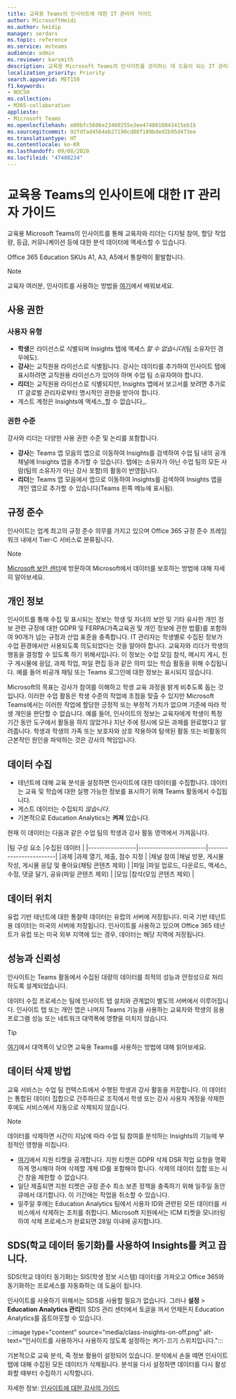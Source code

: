 ```yaml
---
title: 교육용 Teams의 인사이트에 대한 IT 관리자 가이드
author: MicrosoftHeidi
ms.author: heidip
manager: serdars
ms.topic: reference
ms.service: msteams
audience: admin
ms.reviewer: karsmith
description: 교육용 Microsoft Teams의 인사이트를 관리하는 데 도움이 되는 IT 관리자 가이드입니다.
localization_priority: Priority
search.appverid: MET150
f1.keywords:
- NOCSH
ms.collection:
- M365-collaboration
appliesto:
- Microsoft Teams
ms.openlocfilehash: e00bfc5606e23460255e3ee4748010843415eb1b
ms.sourcegitcommit: 92fdfad4564eb27190cd88f109bded2b95d473ee
ms.translationtype: HT
ms.contentlocale: ko-KR
ms.lasthandoff: 09/08/2020
ms.locfileid: "47408234"
---
```

# <a name="it-admin-guide-to-insights-in-teams-for-education"></a>교육용 Teams의 인사이트에 대한 IT 관리자 가이드

교육용 Microsoft Teams의 인사이트를 통해 교육자와 리더는 디지털 참여, 할당 작업량, 등급, 커뮤니케이션 등에 대한 분석 데이터에 액세스할 수 있습니다.

Office 365 Education SKUs A1, A3, A5에서 통찰력이 활발합니다.

> [!NOTE]
> 교육자 여러분, 인사이트를 사용하는 방법을 [여기](https://support.microsoft.com/article/27b56255-90c0-47aa-bac3-1c9f50157181)에서 배워보세요.

## <a name="permissions"></a>사용 권한

### <a name="user-types"></a>사용자 유형
- **학생**은 라이선스로 식별되며 Insights 탭에 액세스 _할 수 없습니다_(팀 소유자인 경우에도). 
- **강사**는 교직원용 라이선스로 식별됩니다. 강사는 데이타를 추가하여 인사이트 탭에 표시하려면 교직원용 라이선스가 있어야 하며 수업 팀 소유자여야 합니다. 
- **리더**는 교직원용 라이선스로 식별되지만, Insights 앱에서 보고서를 보려면 추가로 IT 글로벌 관리자로부터 명시적인 권한을 받아야 합니다.
- 게스트 계정은 Insights에 액세스_할 수 없습니다_.

### <a name="permission-levels"></a>권한 수준
강사와 리더는 다양한 사용 권한 수준 및 논리를 포함합니다.
- **강사**는 Teams 앱 모음의 앱으로 이동하여 Insights를 검색하여 수업 팀 내의 공개 채널에 Insights 앱을 추가할 수 있습니다. 탭에는 소유자가 아닌 수업 팀의 모든 사람(팀의 소유자가 아닌 강사 포함)의 활동이 반영됩니다. 
- **리더**는 Teams 앱 모음에서 앱으로 이동하여 Insights를 검색하여 Insights 앱을 개인 앱으로 추가할 수 있습니다(Teams 왼쪽 메뉴에 표시됨). 

## <a name="compliance"></a>규정 준수

인사이트는 업계 최고의 규정 준수 의무를 가지고 있으며 Office 365 규정 준수 프레임워크 내에서 Tier-C 서비스로 분류됩니다.

> [!NOTE]
> [Microsoft 보안 센터](https://www.microsoft.com/trust-center)에 방문하여 Microsoft에서 데이터를 보호하는 방법에 대해 자세히 알아보세요.

## <a name="privacy"></a>개인 정보

인사이트를 통해 수집 및 표시되는 정보는 학생 및 자녀의 보안 및 기타 유사한 개인 정보 관련 규정에 대한 GDPR 및 FERPA(가족교육권 및 개인 정보에 관한 법률)를 포함하여 90개가 넘는 규정과 산업 표준을 충족합니다. IT 관리자는 학생별로 수집된 정보가 수업 환경에서만 사용되도록 의도되었다는 것을 알아야 합니다. 교육자와 리더가 학생의 행동을 결정할 수 있도록 하기 위해서입니다. 이 정보는 수업 모임 참석, 메시지 게시, 친구 게시물에 응답, 과제 작업, 파일 편집 등과 같은 의미 있는 학습 활동을 위해 수집됩니다. 예를 들어 비공개 채팅 또는 Teams 로그인에 대한 정보는 표시되지 않습니다.

Microsoft의 목표는 강사가 참여를 이해하고 학생 교육 과정을 밝게 비추도록 돕는 것입니다. 이러한 수업 활동은 학생 수준의 작업에 초점을 맞출 수 있지만 Microsoft Teams에서는 이러한 작업에 할당한 긍정적 또는 부정적 가치가 없으며 기준에 따라 학생 개인을 판단할 수 없습니다. 예를 들어, 인사이트의 정보는 교육자에게 학생이 특정 기간 동안 도구에서 활동을 하지 않았거나 지난 주에 정시에 모든 과제를 완료했다고 알려줍니다. 학생과 학생의 가족 또는 보호자와 상호 작용하여 탐색된 활동 또는 비활동의 근본적인 원인을 파악하는 것은 강사의 책임입니다.

## <a name="data-collection"></a>데이터 수집

- 테넌트에 대해 교육 분석을 설정하면 인사이트에 대한 데이터를 수집합니다. 데이터는 교육 및 학습에 대한 실행 가능한 정보를 표시하기 위해 Teams 활동에서 수집됩니다.
- 게스트 데이터는 수집되지 _않습니다_.
- 기본적으로 Education Analytics는 **켜져** 있습니다.

현재 이 데이터는 다음과 같은 수업 팀의 학생과 강사 활동 영역에서 가져옵니다.

|팀 구성 요소  |수집된 데이터  |
|-----------------|------------------------|------------------------|
|과제 |과제 열기, 제출, 점수 지정 |
|채널 참여 |채널 방문, 게시물 작성, 게시물 응답 및 좋아요(채팅 콘텐츠 제외) |
|파일 |파일 업로드, 다운로드, 액세스, 수정, 댓글 달기, 공유(파일 콘텐츠 제외) |
|모임 |참석(모임 콘텐츠 제외) |

## <a name="data-location"></a>데이터 위치

유럽 기반 테넌트에 대한 통찰력 데이터는 유럽의 서버에 저장됩니다. 미국 기반 테넌트용 데이터는 미국의 서버에 저장됩니다. 인사이트를 사용하고 있으며 Office 365 테넌트가 유럽 또는 미국 외부 지역에 있는 경우, 데이터는 해당 지역에 저장됩니다.

## <a name="performance-and-reliability"></a>성능과 신뢰성

인사이트는 Teams 활동에서 수집된 대량의 데이터를 최적의 성능과 안정성으로 처리하도록 설계되었습니다.

데이터 수집 프로세스는 팀에 인사이트 탭 설치와 관계없이 별도의 서버에서 이루어집니다. 인사이트 탭 또는 개인 앱은 나머지 Teams 기능을 사용하는 교육자와 학생의 응용 프로그램 성능 또는 네트워크 대역폭에 영향을 미치지 않습니다.

> [!TIP]
> [여기](edu-remote-low-bandwidth.md)에서 대역폭이 낮으면 교육용 Teams를 사용하는 방법에 대해 읽어보세요.

## <a name="how-to-delete-your-data"></a>데이터 삭제 방법

교육 서비스는 수업 팀 컨텍스트에서 수행된 학생과 강사 활동을 저장합니다. 이 데이터는 통합된 데이터 집합으로 간주하므로 조직에서 학생 또는 강사 사용자 계정을 삭제한 후에도 서비스에서 자동으로 삭제되지 않습니다.

> [!NOTE]
> 데이터를 삭제하면 시간이 지남에 따라 수업 팀 참여를 분석하는 Insights의 기능에 부정적인 영향을 미칩니다.

- [여기](https://edusupport.microsoft.com/support)에서 지원 티켓을 공개합니다. 지원 티켓은 GDPR 삭제 DSR 작업 요청을 명확하게 명시해야 하며 삭제할 개체 ID를 포함해야 합니다. 삭제의 데이터 집합 또는 시간 창을 제한할 수 없습니다.
- 일단 제출되면 지원 티켓은 규정 준수 최소 보존 정책을 충족하기 위해 일주일 동안 큐에서 대기합니다. 이 기간에는 작업을 취소할 수 있습니다.
- 일주일 후에는 Education Analytics 팀에서 사용자 ID와 관련된 모든 데이터를 서비스에서 삭제하는 조치를 취합니다. Microsoft 지원에서는 ICM 티켓을 모니터링하여 삭제 프로세스가 완료되면 28일 이내에 공지합니다.

## <a name="turn-insights-off-and-on-using-school-data-sync-sds"></a>SDS(학교 데이터 동기화)를 사용하여 Insights를 켜고 끕니다.

SDS(학교 데이터 동기화)는 SIS(학생 정보 시스템) 데이터를 가져오고 Office 365와 동기화하는 프로세스를 자동화하는 데 도움이 됩니다.

인사이트를 사용하기 위해서는 SDS를 사용할 필요가 없습니다. 그러나 **설정** > **Education Analytics 관리**의 SDS 관리 센터에서 토글을 꺼서 언제든지 Education Analytics를 옵트아웃할 수 있습니다.

:::image type="content" source="media/class-insights-on-off.png" alt-text="인사이트를 사용하거나 사용하지 않도록 설정하는 켜기-끄기 스위치입니다.":::

기본적으로 교육 분석, 즉 정보 활용이 설정되어 있습니다. 분석에서 손을 떼면 인사이트 탭에 대해 수집된 모든 데이터가 삭제됩니다. 분석을 다시 설정하면 데이터를 다시 활성화할 때부터 수집하기 시작합니다.

자세한 정보: [인사이트에 대한 강사의 가이드](https://support.microsoft.com/ko-KR/office/educator-s-guide-to-insights-in-microsoft-teams-27b56255-90c0-47aa-bac3-1c9f50157181)
